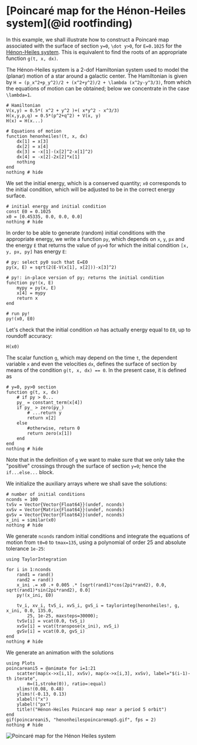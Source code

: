 # [Poincaré map for the Hénon-Heiles system](@id rootfinding)

In this example, we shall illustrate how to construct a Poincaré map associated
with the surface of section ``y=0``, ``\dot y>0``, for ``E=0.1025`` for the
[Hénon-Heiles system](https://en.wikipedia.org/wiki/H%C3%A9non%E2%80%93Heiles_system). This is
equivalent to find the roots of an appropriate function `g(t, x, dx)`.

The Hénon-Heiles system is a 2-dof Hamiltonian system used to model the (planar)
motion of a star around a galactic center. The Hamiltonian is given by
``H = (p_x^2+p_y^2)/2 + (x^2+y^2)/2 + \lambda (x^2y-y^3/3)``, from which the
equations of motion can be obtained; below we concentrate in the case ``\lambda=1``.

```@example poincare
# Hamiltonian
V(x,y) = 0.5*( x^2 + y^2 )+( x*y^2 - x^3/3)
H(x,y,p,q) = 0.5*(p^2+q^2) + V(x, y)
H(x) = H(x...)

# Equations of motion
function henonheiles!(t, x, dx)
    dx[1] = x[3]
    dx[2] = x[4]
    dx[3] = -x[1]-(x[2]^2-x[1]^2)
    dx[4] = -x[2]-2x[2]*x[1]
    nothing
end
nothing # hide
```

We set the initial energy, which is a conserved quantity; `x0` corresponds
to the initial condition, which will be adjusted to be in the correct
energy surface.
```@example poincare
# initial energy and initial condition
const E0 = 0.1025
x0 = [0.45335, 0.0, 0.0, 0.0]
nothing # hide
```

In order to be able to generate (random) initial conditions with the appropriate
energy, we write a function `py`, which depends on `x`, `y`, `px` and
the energy `E` that returns the value of `py>0` for which the initial
condition `[x, y, px, py]` has energy `E`:
```@example poincare
# py: select py0 such that E=E0
py(x, E) = sqrt(2(E-V(x[1], x[2]))-x[3]^2)

# py!: in-place version of py; returns the initial condition
function py!(x, E)
    mypy = py(x, E)
    x[4] = mypy
    return x
end

# run py!
py!(x0, E0)
```

Let's check that the initial condition `x0` has actually energy equal to
`E0`, up to roundoff accuracy:
```@example poincare
H(x0)
```

The scalar function `g`, which may depend on the time `t`, the dependent
variable `x` and even the velocities `dx`, defines the surface of section by
means of the condition `g(t, x, dx) == 0`. In the present case, it is defined as
```@example poincare
# y=0, py>0 section
function g(t, x, dx)
    # if py > 0...
    py_ = constant_term(x[4])
    if py_ > zero(py_)
        # ...return y
        return x[2]
    else
        #otherwise, return 0
        return zero(x[1])
    end
end
nothing # hide
```
Note that in the definition of `g` we want to make sure that we only take the
"positive" crossings through the surface of section ``y=0``; hence the
`if...else...` block.

We initialize the auxiliary arrays where we shall save the solutions:
```@example poincare
# number of initial conditions
nconds = 100
tvSv = Vector{Vector{Float64}}(undef, nconds)
xvSv = Vector{Matrix{Float64}}(undef, nconds)
gvSv = Vector{Vector{Float64}}(undef, nconds)
x_ini = similar(x0)
nothing # hide
```

We generate `nconds` random initial conditions and integrate the equations of
motion from `t0=0` to `tmax=135`, using a polynomial of order 25 and absolute
tolerance `1e-25`:
```@example poincare
using TaylorIntegration

for i in 1:nconds
    rand1 = rand()
    rand2 = rand()
    x_ini .= x0 .+ 0.005 .* [sqrt(rand1)*cos(2pi*rand2), 0.0, sqrt(rand1)*sin(2pi*rand2), 0.0]
    py!(x_ini, E0)

    tv_i, xv_i, tvS_i, xvS_i, gvS_i = taylorinteg(henonheiles!, g, x_ini, 0.0, 135.0,
        25, 1e-25, maxsteps=30000);
    tvSv[i] = vcat(0.0, tvS_i)
    xvSv[i] = vcat(transpose(x_ini), xvS_i)
    gvSv[i] = vcat(0.0, gvS_i)
end
nothing # hide
```

We generate an animation with the solutions
```@example poincare
using Plots
poincareani5 = @animate for i=1:21
    scatter(map(x->x[i,1], xvSv), map(x->x[i,3], xvSv), label="$(i-1)-th iterate",
        m=(1,stroke(0)), ratio=:equal)
    xlims!(0.08, 0.48)
    ylims!(-0.13, 0.13)
    xlabel!("x")
    ylabel!("px")
    title!("Hénon-Heiles Poincaré map near a period 5 orbit")
end
gif(poincareani5, "henonheilespoincaremap5.gif", fps = 2)
nothing # hide
```

![Poincaré map for the Hénon Heiles system](henonheilespoincaremap5.gif)
